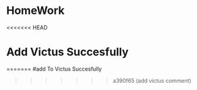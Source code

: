# HomeWork
<<<<<<< HEAD
# Add Victus Succesfully
=======
#add To Victus Succesfully
>>>>>>> a390f65 (add victus comment)
